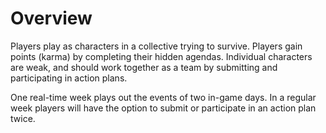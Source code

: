# Overview

Players play as characters in a collective trying to survive.
Players gain points (karma) by completing their hidden agendas.
Individual characters are weak, and should work together as a team by submitting and participating in action plans.

One real-time week plays out the events of two in-game days.
In a regular week players will have the option to submit or participate in an action plan twice.

